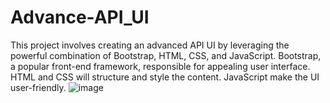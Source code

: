 # Advance-API_UI
This project involves creating an advanced API UI by leveraging the powerful combination of Bootstrap, HTML, CSS, and JavaScript. Bootstrap, a popular front-end framework, responsible for appealing user interface. HTML and CSS will structure and style the content. JavaScript make the UI user-friendly.
![image](https://github.com/IshikaPatel902/Advance-API_UI/assets/96016813/1a83d1bf-2965-492f-bc0a-779c508feb06)
